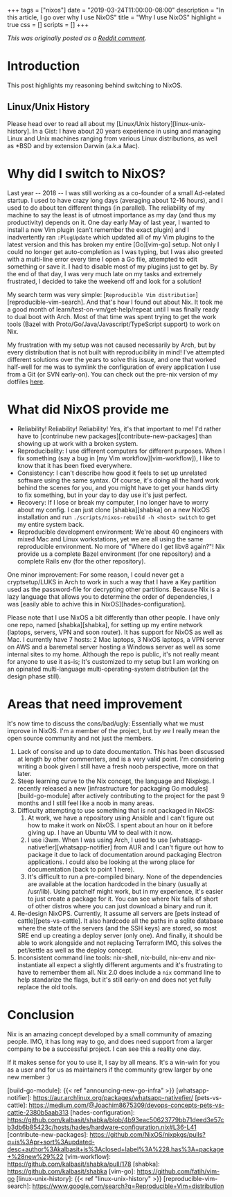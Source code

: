 +++
tags = ["nixos"]
date = "2019-03-24T11:00:00-08:00"
description = "In this article, I go over why I use NixOS"
title = "Why I use NixOS"
highlight = true
css = []
scripts = []
+++

_This was originally posted as a [Reddit comment][reddit-comment]._

# Introduction

This post highlights my reasoning behind switching to NixOS.

## Linux/Unix History

Please head over to read all about my [Linux/Unix history][linux-unix-history].
In a Gist: I have about 20 years experience in using and managing Linux and
Unix machines ranging from various Linux distributions, as well as *BSD and by
extension Darwin (a.k.a Mac).

# Why did I switch to NixOS?

Last year -- 2018 -- I was still working as a co-founder of a small Ad-related
startup. I used to have crazy long days (averaging about 12-16 hours), and I
used to do about ten different things (in parallel). The reliability of my
machine to say the least is of utmost importance as my day (and thus my
productivity) depends on it.  One day early May of last year, I wanted to
install a new Vim plugin (can't remember the exact plugin) and I inadvertently
ran `:PlugUpdate` which updated all of my Vim plugins to the latest version and
this has broken my entire [Go][vim-go] setup. Not only I could no longer get
auto-completion as I was typing, but I was also greeted with a multi-line error
every time I open a Go file, attempted to edit something or save it. I had to
disable most of my plugins just to get by. By the end of that day, I was very
much late on my tasks and extremely frustrated, I decided to take the weekend
off and look for a solution!

My search term was very simple: [`Reproducible Vim
distribution`][reproducible-vim-search].  And that's how I found out about Nix.
It took me a good month of learn/test-on-vm/get-help/repeat until I was finally
ready to dual boot with Arch. Most of that time was spent trying to get the
work tools (Bazel with Proto/Go/Java/Javascript/TypeScript support) to work on
Nix.

My frustration with my setup was not caused necessarily by Arch, but by every
distribution that is not built with reproducibility in mind! I've attempted
different solutions over the years to solve this issue, and one that worked
half-well for me was to symlink the configuration of every application I use
from a Git (or SVN early-on). You can check out the pre-nix version of my
dotfiles [here](https://github.com/kalbasit/shabka/tree/pre-nix).

# What did NixOS provide me

- Reliability! Reliability! Reliability! Yes, it's that important to me! I'd
  rather have to [contrinube new packages][contribute-new-packages] than
  showing up at work with a broken system.
- Reproducibality: I use different computers for different purposes. When I fix
  something (say a bug in [my Vim workflow][vim-workflow]), I like to know that
  it has been fixed everywhere.
- Consistency: I can't describe how good it feels to set up unrelated software
  using the same syntax. Of course, it's doing all the hard work behind the
  scenes for you, and you might have to get your hands dirty to fix something,
  but in your day to day use it's just perfect.
- Recovery: If I lose or break my computer, I no longer have to worry about my
  config. I can just clone [shabka][shabka] on a new NixOS installation and run
  `./scripts/nixos-rebuild -h <host> switch` to get my entire system back.
- Reproducible development environment: We're about 40 engineers with mixed Mac
  and Linux workstations, yet we are all using the same reproducible
  environment. No more of "Where do I get libv8 again?"! Nix provide us a
  complete Bazel environment (for one repository) and a complete Rails env (for
  the other repository).

One minor improvement: For some reason, I could never get a cryptsetup/LUKS in
Arch to work in such a way that I have a Key partition used as the
password-file for decrypting other partitions. Because Nix is a lazy language
that allows you to determine the order of dependencies, I was [easily able to
achive this in
NixOS][hades-configuration].

Please note that I use NixOS a bit differently than other people. I have only
one repo, named [shabka][shabka], for setting up my
entire network (laptops, servers, VPN and soon router). It has support for
NixOS as well as Mac. I currently have 7 hosts: 2 Mac laptops, 3 NixOS laptops,
a VPN server on AWS and a baremetal server hosting a Windows server as well as
some internal sites to my home. Although the repo is public, it's not really
meant for anyone to use it as-is; It's customized to my setup but I am working
on an opinated multi-language multi-operating-system distribution (at the
design phase still).

# Areas that need improvement

It's now time to discuss the cons/bad/ugly: Essentially what we must improve in
NixOS. I'm a member of the project, but by *we* I really mean the open source
community and not just the members.

1. Lack of consise and up to date documentation. This has been discussed at
   length by other commenters, and is a very valid point. I'm considering
   writing a book given I still have a fresh noob perspective, more on that
   later.
1. Steep learning curve to the Nix concept, the language and Nixpkgs. I
   recently released a new [infrastructure for packaging Go modules][build-go-module]
   after actively contributing to the project for the past 9 months and I still
   feel like a noob in many areas.
1. Difficulty attempting to use something that is not packaged in NixOS:
    1. At work, we have a repository using Ansible and I can't figure out how
       to make it work on NixOS. I spent about an hour on it before giving up.
       I have an Ubuntu VM to deal with it now.
    1. I use i3wm. When I was using Arch, I used to use
       [whatsapp-nativefier][whatsapp-notifier]
       from AUR and I can't figure out how to package it due to lack of
       documentation around packaging Electron applications. I could also be
       looking at the wrong place for documentation (back to point 1 here).
    1. It's difficult to run a pre-compiled binary. None of the dependencies
       are available at the location hardcoded in the binary (usually at
       /usr/lib). Using patchelf might work, but in my experience, it's easier
       to just create a package for it. You can see where Nix falls of short of
       other distros where you can just download a binary and run it.
1. Re-design NixOPS. Currently, It assume all servers are [pets instead of
   cattle][pets-vs-cattle].
   It also hardcode all the paths in a sqlite database where the state of the
   servers (and the SSH keys) are stored, so most SRE end up creating a deploy
   server (only one). And finally, it should be able to work alongside and not
   replacing Terraform IMO, this solves the pet/kettle as well as the deploy
   concept.
1. Inconsistent command line tools: nix-shell, nix-build, nix-env and
   nix-instantiate all expect a slightly different arguments and it's
   frustrating to have to remember them all. Nix 2.0 does include a `nix`
   command line to help standarize the flags, but it's still early-on and does
   not yet fully replace the old tools.

# Conclusion

Nix is an amazing concept developed by a small community of amazing people.
IMO, it has long way to go, and does need support from a larger company to be a
successful project. I can see this a reality one day.

If it makes sense for you to use it, I say by all means. It's a win-win for you
as a user and for us as maintainers if the community grew larger by one new
member :)


[reddit-comment]: https://www.reddit.com/r/archlinux/comments/b2jkrp/anyone_tried_nixos_what_are_your_thoughts/eixbwu6
[build-go-module]: {{< ref "announcing-new-go-infra" >}}
[whatsapp-notifier]: https://aur.archlinux.org/packages/whatsapp-nativefier/
[pets-vs-cattle]: https://medium.com/@Joachim8675309/devops-concepts-pets-vs-cattle-2380b5aab313
[hades-configuration]: https://github.com/kalbasit/shabka/blob/4b93eac50623779bb71deed3e57cb3db6b85423c/hosts/hades/hardware-configuration.nix#L36-L41
[contribute-new-packages]: https://github.com/NixOS/nixpkgs/pulls?q=is%3Apr+sort%3Aupdated-desc+author%3Akalbasit+is%3Aclosed+label%3A%228.has%3A+package+%28new%29%22
[vim-workflow]: https://github.com/kalbasit/shabka/pull/178
[shabka]: https://github.com/kalbasit/shabka
[vim-go]: https://github.com/fatih/vim-go
[linux-unix-history]: {{< ref "linux-unix-history" >}}
[reproducible-vim-search]: https://www.google.com/search?q=Reproducible+Vim+distribution
